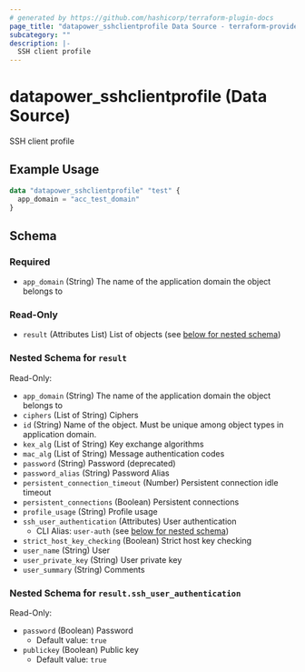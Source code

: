 ```yaml
---
# generated by https://github.com/hashicorp/terraform-plugin-docs
page_title: "datapower_sshclientprofile Data Source - terraform-provider-datapower"
subcategory: ""
description: |-
  SSH client profile
---
```


# datapower_sshclientprofile (Data Source)

SSH client profile

## Example Usage

```terraform
data "datapower_sshclientprofile" "test" {
  app_domain = "acc_test_domain"
}
```

<!-- schema generated by tfplugindocs -->
## Schema

### Required

- `app_domain` (String) The name of the application domain the object belongs to

### Read-Only

- `result` (Attributes List) List of objects (see [below for nested schema](#nestedatt--result))

<a id="nestedatt--result"></a>
### Nested Schema for `result`

Read-Only:

- `app_domain` (String) The name of the application domain the object belongs to
- `ciphers` (List of String) Ciphers
- `id` (String) Name of the object. Must be unique among object types in application domain.
- `kex_alg` (List of String) Key exchange algorithms
- `mac_alg` (List of String) Message authentication codes
- `password` (String) Password (deprecated)
- `password_alias` (String) Password Alias
- `persistent_connection_timeout` (Number) Persistent connection idle timeout
- `persistent_connections` (Boolean) Persistent connections
- `profile_usage` (String) Profile usage
- `ssh_user_authentication` (Attributes) User authentication
  - CLI Alias: `user-auth` (see [below for nested schema](#nestedatt--result--ssh_user_authentication))
- `strict_host_key_checking` (Boolean) Strict host key checking
- `user_name` (String) User
- `user_private_key` (String) User private key
- `user_summary` (String) Comments

<a id="nestedatt--result--ssh_user_authentication"></a>
### Nested Schema for `result.ssh_user_authentication`

Read-Only:

- `password` (Boolean) Password
  - Default value: `true`
- `publickey` (Boolean) Public key
  - Default value: `true`
